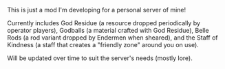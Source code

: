 This is just a mod I'm developing for a personal server of mine!

Currently includes God Residue (a resource dropped periodically by operator players), Godballs (a material crafted with God Residue), Belle Rods (a rod variant dropped by Endermen when sheared), and the Staff of Kindness (a staff that creates a "friendly zone" around you on use).

Will be updated over time to suit the server's needs (mostly lore).
